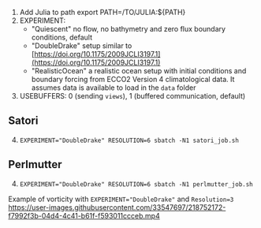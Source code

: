 1. Add Julia to path export PATH=/TO/JULIA:${PATH}
2. EXPERIMENT: 
    - "Quiescent" no flow, no bathymetry and zero flux boundary conditions, default
    - "DoubleDrake" setup similar to [https://doi.org/10.1175/2009JCLI3197.1](https://doi.org/10.1175/2009JCLI3197.1)
    - "RealisticOcean" a realistic ocean setup with initial conditions and boundary forcing from ECCO2 Version 4 climatological data. It assumes data is available to load in the `data` folder
3. USEBUFFERS: 0 (sending `views`), 1 (buffered communication, default)

## Satori
4. `EXPERIMENT="DoubleDrake" RESOLUTION=6 sbatch -N1 satori_job.sh`
## Perlmutter
4. `EXPERIMENT="DoubleDrake" RESOLUTION=6 sbatch -N1 perlmutter_job.sh`

Example of vorticity with `EXPERIMENT="DoubleDrake"` and `Resolution=3` 
https://user-images.githubusercontent.com/33547697/218752172-f7992f3b-04d4-4c41-b61f-f593011ccceb.mp4

